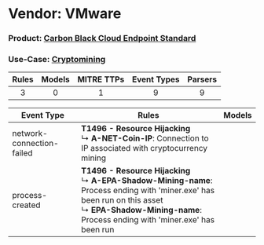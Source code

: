 Vendor: VMware
==============
### Product: [Carbon Black Cloud Endpoint Standard](../ds_vmware_carbon_black_cloud_endpoint_standard.md)
### Use-Case: [Cryptomining](../../../../UseCases/uc_cryptomining.md)

| Rules | Models | MITRE TTPs | Event Types | Parsers |
|:-----:|:------:|:----------:|:-----------:|:-------:|
|   3   |   0    |     1      |      9      |    9    |

| Event Type                | Rules                                                                                                                                                                                                                 | Models |
| ------------------------- | --------------------------------------------------------------------------------------------------------------------------------------------------------------------------------------------------------------------- | ------ |
| network-connection-failed | <b>T1496 - Resource Hijacking</b><br> ↳ <b>A-NET-Coin-IP</b>: Connection to IP associated with cryptocurrency mining                                                                                                  |        |
| process-created           | <b>T1496 - Resource Hijacking</b><br> ↳ <b>A-EPA-Shadow-Mining-name</b>: Process ending with 'miner.exe' has been run on this asset<br> ↳ <b>EPA-Shadow-Mining-name</b>: Process ending with 'miner.exe' has been run |        |